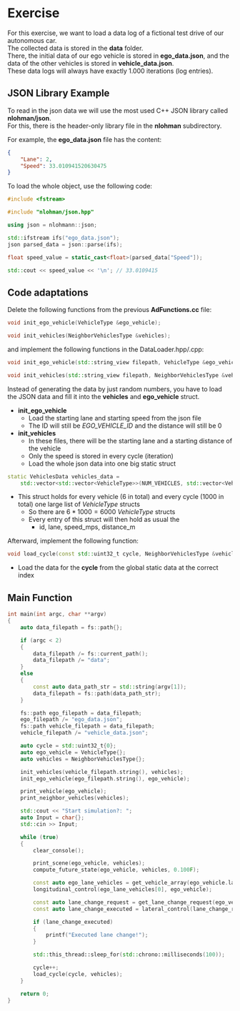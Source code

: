 # Exercise

For this exercise, we want to load a data log of a fictional test drive of our autonomous car.  
The collected data is stored in the **data** folder.  
There, the initial data of our ego vehicle is stored in **ego_data.json**, and the data of the other vehicles is stored in **vehicle_data.json**.  
These data logs will always have exactly 1.000 iterations (log entries).

## JSON Library Example

To read in the json data we will use the most used C++ JSON library called **nlohman/json**.  
For this, there is the header-only library file in the **nlohman** subdirectory.

For example, the **ego_data.json** file has the content:

```json
{
    "Lane": 2,
    "Speed": 33.010941520630475
}
```

To load the whole object, use the following code:

```cpp
#include <fstream>

#include "nlohman/json.hpp"

using json = nlohmann::json;

std::ifstream ifs("ego_data.json");
json parsed_data = json::parse(ifs);

float speed_value = static_cast<float>(parsed_data["Speed"]);

std::cout << speed_value << '\n'; // 33.0109415
```

## Code adaptations

Delete the following functions from the previous **AdFunctions.cc** file:

```cpp
void init_ego_vehicle(VehicleType &ego_vehicle);

void init_vehicles(NeighborVehiclesType &vehicles);
```

and implement the following functions in the DataLoader.hpp/.cpp:

```cpp
void init_ego_vehicle(std::string_view filepath, VehicleType &ego_vehicle);

void init_vehicles(std::string_view filepath, NeighborVehiclesType &vehicles);
```

Instead of generating the data by just random numbers, you have to load the JSON data and fill it into the **vehicles** and **ego_vehicle** struct.

- **init_ego_vehicle**
  - Load the starting lane and starting speed from the json file
  - The ID will still be *EGO_VEHICLE_ID* and the distance will still be 0
- **init_vehicles**
  - In these files, there will be the starting lane and a starting distance of the vehicle
  - Only the speed is stored in every cycle (iteration)
  - Load the whole json data into one big static struct

```cpp
static VehiclesData vehicles_data =
    std::vector<std::vector<VehicleType>>(NUM_VEHICLES, std::vector<VehicleType>(NUM_ITERATIONS));
```

- This struct holds for every vehicle (6 in total) and every cycle (1000 in total) one large list of *VehicleType* structs
  - So there are $6 * 1000 = 6000$ *VehicleType* structs
  - Every entry of this struct will then hold as usual the
    - id, lane, speed_mps, distance_m

Afterward, implement the following function:

```cpp
void load_cycle(const std::uint32_t cycle, NeighborVehiclesType &vehicles);
```

- Load the data for the **cycle** from the global static data at the correct index

## Main Function

```cpp
int main(int argc, char **argv)
{
    auto data_filepath = fs::path{};

    if (argc < 2)
    {
        data_filepath /= fs::current_path();
        data_filepath /= "data";
    }
    else
    {
        const auto data_path_str = std::string(argv[1]);
        data_filepath = fs::path(data_path_str);
    }

    fs::path ego_filepath = data_filepath;
    ego_filepath /= "ego_data.json";
    fs::path vehicle_filepath = data_filepath;
    vehicle_filepath /= "vehicle_data.json";

    auto cycle = std::uint32_t{0};
    auto ego_vehicle = VehicleType{};
    auto vehicles = NeighborVehiclesType{};

    init_vehicles(vehicle_filepath.string(), vehicles);
    init_ego_vehicle(ego_filepath.string(), ego_vehicle);

    print_vehicle(ego_vehicle);
    print_neighbor_vehicles(vehicles);

    std::cout << "Start simulation?: ";
    auto Input = char{};
    std::cin >> Input;

    while (true)
    {
        clear_console();

        print_scene(ego_vehicle, vehicles);
        compute_future_state(ego_vehicle, vehicles, 0.100F);

        const auto ego_lane_vehicles = get_vehicle_array(ego_vehicle.lane, vehicles);
        longitudinal_control(ego_lane_vehicles[0], ego_vehicle);

        const auto lane_change_request = get_lane_change_request(ego_vehicle, vehicles);
        const auto lane_change_executed = lateral_control(lane_change_request, ego_vehicle);

        if (lane_change_executed)
        {
            printf("Executed lane change!");
        }

        std::this_thread::sleep_for(std::chrono::milliseconds(100));

        cycle++;
        load_cycle(cycle, vehicles);
    }

    return 0;
}
```
